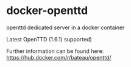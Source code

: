 # docker-openttd
openttd dedicated server in a docker container

Latest OpenTTD (1.6.1) supported)

Further information can be found here: https://hub.docker.com/r/bateau/openttd/

